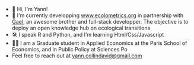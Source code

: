 - 👋 Hi, I'm Yann!
- 🌱 I'm currently developping www.ecolometrics.org in partnership with [Gael](https://github.com/gael-david), an awesome brother and full-stack developper. The objective is to deploy an open knowledge hub on ecological transitions
- 🛠 I speak R and Python, and I'm learning Html/Css/Javascript
- 👨‍🎓 I am a Graduate student in Applied Economics at the Paris School of Economics, and in Public Policy at Sciences Po
- Feel free to reach out at [yann.collindavid@gmail.com](mailto:yann.collindavid@gmail.com)
